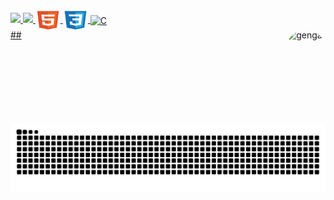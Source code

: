 <div align="center">
  <a href="https://github.com/marceloOrtega">
</div>
<div style="display: inline_block"><br>
 <img height="150em" src="https://github-readme-stats.vercel.app/api?username=marcelortega&show_icons=true&theme=dark&include_all_commits=true&count_private=true"/>
  <img height="150em" src="https://github-readme-stats.vercel.app/api/top-langs/?username=marceloOrtega&layout=compact&langs_count=7&theme=dark"/>
  <a href="https://www.w3schools.com/html/default.asp"><img align="center" alt="HTML" height="30" width="40" src="https://raw.githubusercontent.com/devicons/devicon/master/icons/html5/html5-original.svg">
  <a href="https://www.w3schools.com/css/"><img align="center" alt="CSS" height="30" width="40" src="https://raw.githubusercontent.com/devicons/devicon/master/icons/css3/css3-original.svg">
  <a href="https://www.w3schools.com/c/index.php/"><img align="center" alt="C" height="30" width="40" src="https://raw.githubusercontent.com/jmnote/z-icons/master/svg/c.svg">
  </div>
  <img align="right" alt="gengar" height="150" style="border-radius:75px;" src="https://i.pinimg.com/originals/4f/d0/c0/4fd0c049c173c9beb5a0101a84deb6f9.gif">
##

<img align="center" alt="snake eating my contributions" src="https://raw.githubusercontent.com/vinimanzano/vinimanzano/output/github-contribution-grid-snake-dark.svg">
